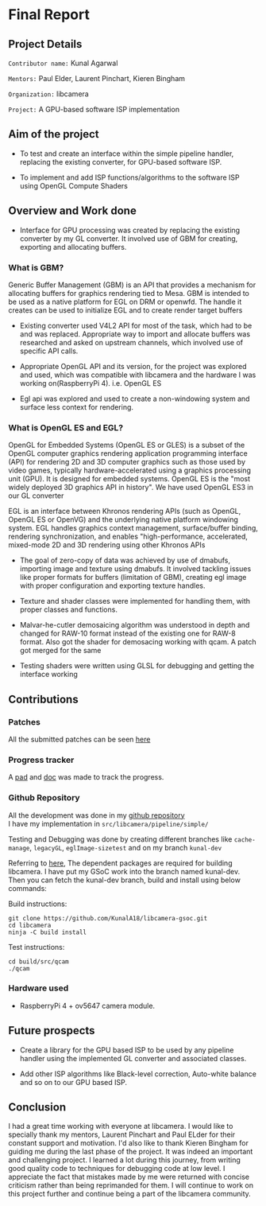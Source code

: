 # Final Report

## Project Details

`Contributor name:` Kunal Agarwal   

`Mentors:` Paul Elder, Laurent Pinchart, Kieren Bingham 

`Organization:` libcamera   

`Project:` A GPU-based software ISP implementation

## Aim of the project

- To test and create an interface within the simple pipeline handler, replacing the existing converter, for GPU-based software ISP.

- To implement and add ISP functions/algorithms to the software ISP using OpenGL Compute Shaders

## Overview and Work done

- Interface for GPU processing was created by replacing the existing converter by my GL converter. It involved use of GBM for creating, exporting and allocating buffers.

### What is GBM?    
Generic Buffer Management (GBM) is an API that provides a mechanism for allocating buffers for graphics rendering tied to Mesa. GBM is intended to be used as a native platform for EGL on DRM or openwfd. The handle it creates can be used to initialize EGL and to create render target buffers

- Existing converter used V4L2 API for most of the task, which had to be and was replaced. Appropriate way to import and allocate buffers was researched and asked on upstream channels, which involved use of specific API calls.

- Appropriate OpenGL API and its version, for the project was explored and used, which was compatible with libcamera and the hardware I was working on(RaspberryPi 4). i.e. OpenGL ES

- Egl api was explored and used to create a non-windowing system and surface less context for rendering.

### What is OpenGL ES and EGL?    
OpenGL for Embedded Systems (OpenGL ES or GLES) is a subset of the OpenGL computer graphics rendering application programming interface (API) for rendering 2D and 3D computer graphics such as those used by video games, typically hardware-accelerated using a graphics processing unit (GPU). It is designed for embedded systems. OpenGL ES is the "most widely deployed 3D graphics API in history".
We have used OpenGL ES3 in our GL converter

EGL is an interface between Khronos rendering APIs (such as OpenGL, OpenGL ES or OpenVG) and the underlying native platform windowing system. EGL handles graphics context management, surface/buffer binding, rendering synchronization, and enables "high-performance, accelerated, mixed-mode 2D and 3D rendering using other Khronos APIs

- The goal of zero-copy of data was achieved by use of dmabufs, importing image and texture using dmabufs. It involved tackling issues like proper formats for buffers (limitation of GBM), creating egl image with proper configuration and exporting texture handles.

- Texture and shader classes were implemented for handling them, with proper classes and functions.

- Malvar-he-cutler demosaicing algorithm was understood in depth and changed for RAW-10 format instead of the existing one for RAW-8 format. Also got the shader for demosacing working with qcam. A patch got merged for the same

- Testing shaders were written using GLSL for debugging and getting the interface working

## Contributions

### Patches
All the submitted patches can be seen [here](https://patchwork.libcamera.org/project/libcamera/list/?series=&submitter=116&state=*&q=&archive=both&delegate=)

### Progress tracker

A [pad](https://pad.libcamera.org/code/#/2/code/edit/PQ4jhJAUUG+b97uPfqMfX8gR/) and [doc](https://docs.google.com/document/d/1TC_eCvXlilo2jxdJkw_JjTwy8ZhDDd55QYaZ9mEBpSo/edit) was made to track the progress.

### Github Repository
All the development was done in my [github repository](https://github.com/KunalA18/libcamera-gsoc/tree/kunal-dev)   
I have my implementation in `src/libcamera/pipeline/simple/`

Testing and Debugging was done by creating different branches like `cache-manage`, `legacyGL`, `eglImage-sizetest` and on my branch `kunal-dev`

Referring to [here](https://libcamera.org/getting-started.html), The dependent packages are required for building libcamera. I have put my GSoC work into the branch named kunal-dev. Then you can fetch the kunal-dev branch, build and install using below commands:

Build instructions:
```
git clone https://github.com/KunalA18/libcamera-gsoc.git
cd libcamera
ninja -C build install
```
Test instructions:
```
cd build/src/qcam
./qcam
```
### Hardware used
- RaspberryPi 4 + ov5647 camera module.


## Future prospects

- Create a library for the GPU based ISP to be used by any pipeline handler using the implemented GL converter and associated classes.

- Add other ISP algorithms like Black-level correction, Auto-white balance and so on to our GPU based ISP.

## Conclusion

I had a great time working with everyone at libcamera. I would like to specially thank my mentors, Laurent Pinchart and Paul ELder for their constant support and motivation. I'd also like to thank Kieren Bingham for guiding me during the last phase of the project. It was indeed an important and challenging project. I learned a lot during this journey, from writing good quality code to techniques for debugging code at low level. I appreciate the fact that mistakes made by me were returned with concise criticism rather than being reprimanded for them. I will continue to work on this project further and continue being a part of the libcamera community.
